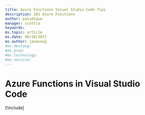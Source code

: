 ```yaml
---
title: Azure Functions Visual Studio Code Tips
description: 101 Azure Functions
author: paladique
manager: scottca
keywords: 
ms.topic: article
ms.date: 08/28/2017
ms.author: jasmineg
#ms.devlang: 
#ms.prod:
#ms.technology:
#ms.service:
---
```


# Azure Functions in Visual Studio Code

[!include[](vscode/function-tools-vscode.md)]